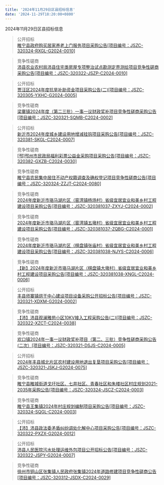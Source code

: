 ```yaml
---
title: '2024年11月29日区县招标信息'
date: '2024-11-29T18:20:00+0800'
---
```

2024年11月29日区县招标信息
<!--more-->
>公开招标<br>
>[睢宁县政府购买居家养老上门服务项目采购公告[项目编号：JSZC-320324-RXGL-G2024-0010]](http://czj.xz.gov.cn/Home/HomeDetails?type=0&articleid=2f80ee64-38da-4558-80c3-7d5e742613fa)

>竞争性磋商<br>
>[沛县农业农村局沛县住宅类房屋专项整治试点勘测定界测绘项目竞争性磋商采购公告[项目编号：JSZC-320322-JSZP-C2024-0010]](http://czj.xz.gov.cn/Home/HomeDetails?type=0&articleid=3a6b98dc-f021-4e80-af68-f339a2fac5d9)

>公开招标<br>
>[贾汪区2024年度抗旱补助资金项目采购公告(二)[项目编号：JSZC-320305-YXHC-G2024-0005]](http://czj.xz.gov.cn/Home/HomeDetails?type=0&articleid=4593cc93-e205-4f81-93c6-c2f8c2c1bb97)

>竞争性磋商<br>
>[梁寨镇2024年度（第二三批）一事一议财政奖补项目竞争性磋商采购公告[项目编号：JSZC-320321-SQMB-C2024-0002]](http://czj.xz.gov.cn/Home/HomeDetails?type=0&articleid=3cacf654-f3fa-44b9-875a-a49b140f8555)

>公开招标<br>
>[新沂市2024年度城乡建设用地增减挂钩项目采购公告[项目编号：JSZC-320381-SKGL-C2024-0007]](http://czj.xz.gov.cn/Home/HomeDetails?type=0&articleid=8cb23361-76de-4eb6-a04b-abc0e723d18c)

>竞争性磋商<br>
>[[邳]邳州市民政局福利彩票公益金采购项目采购公告[项目编号：JSZC-320382-GXZB-C2024-0030]](http://czj.xz.gov.cn/Home/HomeDetails?type=0&articleid=babe2b63-dea9-4a38-a112-3c2757949a5d)

>竞争性磋商<br>
>[睢宁县农民集中居住不动产权籍调查及确权登记项目竞争性磋商公告[项目编号：JSZC-320324-ZZJT-C2024-0080]](http://czj.xz.gov.cn/Home/HomeDetails?type=0&articleid=88a15709-034d-486e-a0cd-6da026f7c7a5)

>竞争性磋商<br>
>[2024年度新沂市骆马湖片区（窑湾镇杨场村）省级宜居宜业和美乡村工程建设项目采购公告[项目编号：JSZC-320381037-ZXYJ-C2024-0002]](http://czj.xz.gov.cn/Home/HomeDetails?type=0&articleid=5dc3641c-9c81-45ff-b88b-83ee16bca6c8)

>竞争性磋商<br>
>[2024年度新沂市骆马湖片区（窑湾镇五墩村）省级宜居宜业和美乡村工程建设项目采购公告[项目编号：JSZC-320381037-ZQBG-C2024-0001]](http://czj.xz.gov.cn/Home/HomeDetails?type=0&articleid=58bb4d1e-6041-49bc-94f5-9a4f3cddc96f)

>竞争性磋商<br>
>[2024年度新沂市骆马湖片区（棋盘镇张庙村）省级宜居宜业和美乡村工程建设项目采购公告[项目编号：JSZC-320381038-NJYS-C2024-0006]](http://czj.xz.gov.cn/Home/HomeDetails?type=0&articleid=39aafe2b-a2d1-475f-93aa-d9096a8bf873)

>竞争性磋商<br>
>[【新】2024年度新沂市骆马湖片区（棋盘镇大墩村）省级宜居宜业和美乡村工程建设项目采购公告[项目编号：JSZC-320381038-XNGL-C2024-0006]](http://czj.xz.gov.cn/Home/HomeDetails?type=0&articleid=05cd2f1d-6d6d-4258-b2fc-aa123f71a10a)

>公开招标<br>
>[丰县师寨镇烘干中心建设项目设备采购公开招标公告[项目编号：JSZC-320321-XDXM-G2024-0002]](http://czj.xz.gov.cn/Home/HomeDetails?type=0&articleid=83c7afeb-ce77-47b8-92ca-f92b7a3b9740)

>竞争性磋商<br>
>[【沛】沛县观澜雅苑小区10KV接入工程采购公告(二)[项目编号：JSZC-320322-XZCT-C2024-0038]](http://czj.xz.gov.cn/Home/HomeDetails?type=0&articleid=ee14dbef-0908-4b76-a8f3-de167ef5582c)

>竞争性磋商<br>
>[欢口镇2024年一事一议财政奖补项目（第二、三批）竞争性磋商采购公告(二次）[项目编号：JSZC-320321-DSJS-C2024-0005]](http://czj.xz.gov.cn/Home/HomeDetails?type=0&articleid=c50e6597-23a6-4eee-9302-55472d3c88e4)

>公开招标<br>
>[2024年丰县城北片区农村建设用地退出复垦项目采购公告[项目编号：JSZC-320321-JSKJ-G2024-0075]](http://czj.xz.gov.cn/Home/HomeDetails?type=0&articleid=9f816cc0-952f-4ac8-adf2-c1c756c79204)

>竞争性磋商<br>
>[睢宁县睢城街道戈圩社区、七井社区、青春社区和朱楼社区村庄规划2021-2035年采购公告[项目编号：JSZC-320324-JSCZ-C2024-0003]](http://czj.xz.gov.cn/Home/HomeDetails?type=0&articleid=83f17ed9-e0e8-4c4f-9cf6-6fba6c680ef6)

>竞争性磋商<br>
>[睢宁县王集镇2024年村庄规划编制项目采购公告[项目编号：JSZC-320324-SQGL-C2024-0003]](http://czj.xz.gov.cn/Home/HomeDetails?type=0&articleid=5a5c3d00-3e08-4715-a30b-8c224174b3d5)

>公开招标<br>
>[【沛】沛县政法委矛盾纠纷调处化解中心项目采购公告[项目编号：JSZC-320322-PXZX-G2024-0012]](http://czj.xz.gov.cn/Home/HomeDetails?type=0&articleid=e3cd3947-ed7a-44f1-b120-ede0210dbc90)

>公开招标<br>
>[沛县人民医院污水处理运维外包项目公开招标公告[项目编号：JSZC-320322-JSPY-G2024-0007]](http://czj.xz.gov.cn/Home/HomeDetails?type=0&articleid=44bf0f97-4fbf-4a41-b844-9cc9fb22cd77)

>竞争性磋商<br>
>[徐州市铜山区张集镇人民政府张集镇2024年道路修建项目竞争性磋商公告[项目编号：JSZC-320312-JSDX-C2024-0029]](http://czj.xz.gov.cn/Home/HomeDetails?type=0&articleid=72a294d6-0d9c-4929-8937-f7938e8b362d)

